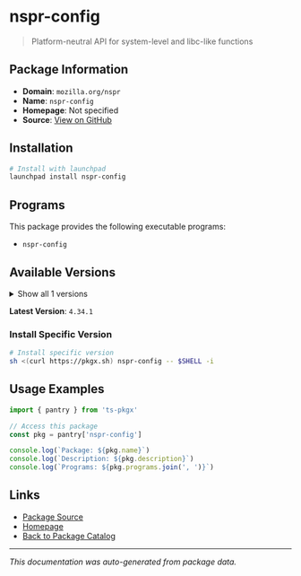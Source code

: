 # nspr-config

> Platform-neutral API for system-level and libc-like functions

## Package Information

- **Domain**: `mozilla.org/nspr`
- **Name**: `nspr-config`
- **Homepage**: Not specified
- **Source**: [View on GitHub](https://github.com/pkgxdev/pantry/tree/main/projects/mozilla.org/nspr/package.yml)

## Installation

```bash
# Install with launchpad
launchpad install nspr-config
```

## Programs

This package provides the following executable programs:

- `nspr-config`

## Available Versions

<details>
<summary>Show all 1 versions</summary>

- `4.34.1`

</details>

**Latest Version**: `4.34.1`

### Install Specific Version

```bash
# Install specific version
sh <(curl https://pkgx.sh) nspr-config -- $SHELL -i
```

## Usage Examples

```typescript
import { pantry } from 'ts-pkgx'

// Access this package
const pkg = pantry['nspr-config']

console.log(`Package: ${pkg.name}`)
console.log(`Description: ${pkg.description}`)
console.log(`Programs: ${pkg.programs.join(', ')}`)
```

## Links

- [Package Source](https://github.com/pkgxdev/pantry/tree/main/projects/mozilla.org/nspr/package.yml)
- [Homepage](#)
- [Back to Package Catalog](../../../package-catalog.md)

---

*This documentation was auto-generated from package data.*
